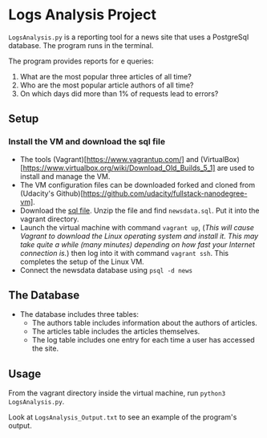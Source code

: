 # Logs Analysis Project

`LogsAnalysis.py` is a reporting tool for a news site that uses a PostgreSql database. The program runs in the terminal.

The program provides reports for e queries:
  1. What are the most popular three articles of all time?
  2. Who are the most popular article authors of all time?
  3. On which days did more than 1% of requests lead to errors?

## Setup
### Install the VM and download the sql file
* The tools (Vagrant)[https://www.vagrantup.com/] and (VirtualBox)[https://www.virtualbox.org/wiki/Download_Old_Builds_5_1] are used to install and manage the VM.
* The VM configuration files can be downloaded forked and cloned from (Udacity's Github)[https://github.com/udacity/fullstack-nanodegree-vm].
* Download the [sql file](https://d17h27t6h515a5.cloudfront.net/topher/2016/August/57b5f748_newsdata/newsdata.zip). Unzip the file and find `newsdata.sql`. Put it into the vagrant directory.
* Launch the virtual machine with command `vagrant up`, (*This will cause Vagrant to download the Linux operating system and install it. This may take quite a while (many minutes) depending on how fast your Internet connection is.*) then log into it with command `vagrant ssh`. This completes the setup of the Linux VM.
* Connect the newsdata database using `psql -d news`

## The Database
* The database includes three tables:
  * The authors table includes information about the authors of articles.
  * The articles table includes the articles themselves.
  * The log table includes one entry for each time a user has accessed the site.

## Usage
 From the vagrant directory inside the virtual machine, run `python3 LogsAnalysis.py`.

Look at `LogsAnalysis_Output.txt` to see an example of the program's output.
